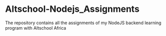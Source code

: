 # Altschool-Nodejs_Assignments
The repository contains all the assignments of my NodeJS backend learning program with Altschool Africa
